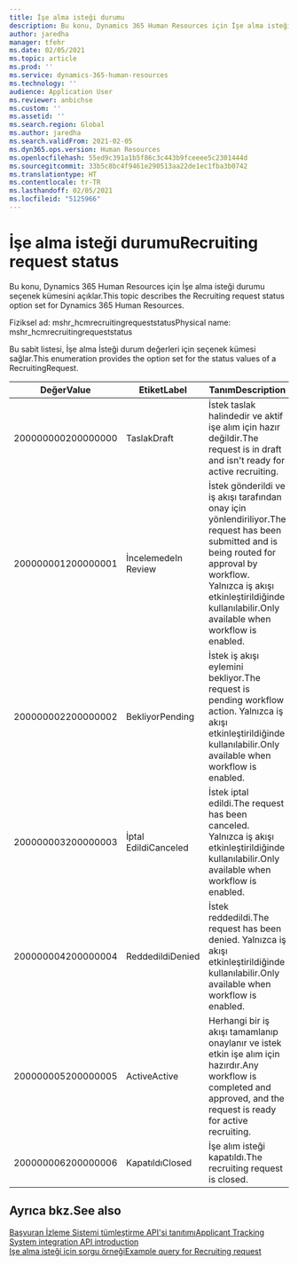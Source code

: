 ```yaml
---
title: İşe alma isteği durumu
description: Bu konu, Dynamics 365 Human Resources için İşe alma isteği durumu seçenek kümesini açıklar.
author: jaredha
manager: tfehr
ms.date: 02/05/2021
ms.topic: article
ms.prod: ''
ms.service: dynamics-365-human-resources
ms.technology: ''
audience: Application User
ms.reviewer: anbichse
ms.custom: ''
ms.assetid: ''
ms.search.region: Global
ms.author: jaredha
ms.search.validFrom: 2021-02-05
ms.dyn365.ops.version: Human Resources
ms.openlocfilehash: 55ed9c391a1b5f86c3c443b9fceeee5c2301444d
ms.sourcegitcommit: 33b5c8bc4f9461e290513aa22de1ec1fba3b0742
ms.translationtype: HT
ms.contentlocale: tr-TR
ms.lasthandoff: 02/05/2021
ms.locfileid: "5125966"
---
```

# <a name="recruiting-request-status"></a><span data-ttu-id="c4be5-103">İşe alma isteği durumu</span><span class="sxs-lookup"><span data-stu-id="c4be5-103">Recruiting request status</span></span>

<span data-ttu-id="c4be5-104">Bu konu, Dynamics 365 Human Resources için İşe alma isteği durumu seçenek kümesini açıklar.</span><span class="sxs-lookup"><span data-stu-id="c4be5-104">This topic describes the Recruiting request status option set for Dynamics 365 Human Resources.</span></span>

<span data-ttu-id="c4be5-105">Fiziksel ad: mshr_hcmrecruitingrequeststatus</span><span class="sxs-lookup"><span data-stu-id="c4be5-105">Physical name: mshr_hcmrecruitingrequeststatus</span></span>

<span data-ttu-id="c4be5-106">Bu sabit listesi, İşe alma İsteği durum değerleri için seçenek kümesi sağlar.</span><span class="sxs-lookup"><span data-stu-id="c4be5-106">This enumeration provides the option set for the status values of a RecruitingRequest.</span></span>

| <span data-ttu-id="c4be5-107">Değer</span><span class="sxs-lookup"><span data-stu-id="c4be5-107">Value</span></span> | <span data-ttu-id="c4be5-108">Etiket</span><span class="sxs-lookup"><span data-stu-id="c4be5-108">Label</span></span> | <span data-ttu-id="c4be5-109">Tanım</span><span class="sxs-lookup"><span data-stu-id="c4be5-109">Description</span></span> |
| --- | --- | --- |
| <span data-ttu-id="c4be5-110">200000000</span><span class="sxs-lookup"><span data-stu-id="c4be5-110">200000000</span></span> | <span data-ttu-id="c4be5-111">Taslak</span><span class="sxs-lookup"><span data-stu-id="c4be5-111">Draft</span></span> | <span data-ttu-id="c4be5-112">İstek taslak halindedir ve aktif işe alım için hazır değildir.</span><span class="sxs-lookup"><span data-stu-id="c4be5-112">The request is in draft and isn't ready for active recruiting.</span></span> |
| <span data-ttu-id="c4be5-113">200000001</span><span class="sxs-lookup"><span data-stu-id="c4be5-113">200000001</span></span> | <span data-ttu-id="c4be5-114">İncelemede</span><span class="sxs-lookup"><span data-stu-id="c4be5-114">In Review</span></span> | <span data-ttu-id="c4be5-115">İstek gönderildi ve iş akışı tarafından onay için yönlendiriliyor.</span><span class="sxs-lookup"><span data-stu-id="c4be5-115">The request has been submitted and is being routed for approval by workflow.</span></span> <span data-ttu-id="c4be5-116">Yalnızca iş akışı etkinleştirildiğinde kullanılabilir.</span><span class="sxs-lookup"><span data-stu-id="c4be5-116">Only available when workflow is enabled.</span></span> |
| <span data-ttu-id="c4be5-117">200000002</span><span class="sxs-lookup"><span data-stu-id="c4be5-117">200000002</span></span> | <span data-ttu-id="c4be5-118">Bekliyor</span><span class="sxs-lookup"><span data-stu-id="c4be5-118">Pending</span></span> | <span data-ttu-id="c4be5-119">İstek iş akışı eylemini bekliyor.</span><span class="sxs-lookup"><span data-stu-id="c4be5-119">The request is pending workflow action.</span></span> <span data-ttu-id="c4be5-120">Yalnızca iş akışı etkinleştirildiğinde kullanılabilir.</span><span class="sxs-lookup"><span data-stu-id="c4be5-120">Only available when workflow is enabled.</span></span> |
| <span data-ttu-id="c4be5-121">200000003</span><span class="sxs-lookup"><span data-stu-id="c4be5-121">200000003</span></span> | <span data-ttu-id="c4be5-122">İptal Edildi</span><span class="sxs-lookup"><span data-stu-id="c4be5-122">Canceled</span></span> | <span data-ttu-id="c4be5-123">İstek iptal edildi.</span><span class="sxs-lookup"><span data-stu-id="c4be5-123">The request has been canceled.</span></span> <span data-ttu-id="c4be5-124">Yalnızca iş akışı etkinleştirildiğinde kullanılabilir.</span><span class="sxs-lookup"><span data-stu-id="c4be5-124">Only available when workflow is enabled.</span></span> |
| <span data-ttu-id="c4be5-125">200000004</span><span class="sxs-lookup"><span data-stu-id="c4be5-125">200000004</span></span> | <span data-ttu-id="c4be5-126">Reddedildi</span><span class="sxs-lookup"><span data-stu-id="c4be5-126">Denied</span></span> | <span data-ttu-id="c4be5-127">İstek reddedildi.</span><span class="sxs-lookup"><span data-stu-id="c4be5-127">The request has been denied.</span></span> <span data-ttu-id="c4be5-128">Yalnızca iş akışı etkinleştirildiğinde kullanılabilir.</span><span class="sxs-lookup"><span data-stu-id="c4be5-128">Only available when workflow is enabled.</span></span> |
| <span data-ttu-id="c4be5-129">200000005</span><span class="sxs-lookup"><span data-stu-id="c4be5-129">200000005</span></span> | <span data-ttu-id="c4be5-130">Active</span><span class="sxs-lookup"><span data-stu-id="c4be5-130">Active</span></span> | <span data-ttu-id="c4be5-131">Herhangi bir iş akışı tamamlanıp onaylanır ve istek etkin işe alım için hazırdır.</span><span class="sxs-lookup"><span data-stu-id="c4be5-131">Any workflow is completed and approved, and the request is ready for active recruiting.</span></span> |
| <span data-ttu-id="c4be5-132">200000006</span><span class="sxs-lookup"><span data-stu-id="c4be5-132">200000006</span></span> | <span data-ttu-id="c4be5-133">Kapatıldı</span><span class="sxs-lookup"><span data-stu-id="c4be5-133">Closed</span></span> | <span data-ttu-id="c4be5-134">İşe alım isteği kapatıldı.</span><span class="sxs-lookup"><span data-stu-id="c4be5-134">The recruiting request is closed.</span></span> |

## <a name="see-also"></a><span data-ttu-id="c4be5-135">Ayrıca bkz.</span><span class="sxs-lookup"><span data-stu-id="c4be5-135">See also</span></span>

[<span data-ttu-id="c4be5-136">Başvuran İzleme Sistemi tümleştirme API'si tanıtımı</span><span class="sxs-lookup"><span data-stu-id="c4be5-136">Applicant Tracking System integration API introduction</span></span>](hr-admin-integration-ats-api-introduction.md)<br>
[<span data-ttu-id="c4be5-137">Işe alma isteği için sorgu örneği</span><span class="sxs-lookup"><span data-stu-id="c4be5-137">Example query for Recruiting request</span></span>](hr-admin-integration-ats-api-recruiting-request-example-query.md)

